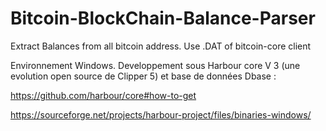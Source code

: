 # Bitcoin-BlockChain-Balance-Parser
Extract Balances from all bitcoin address. Use .DAT of bitcoin-core client

Environnement Windows.
Developpement sous Harbour core V 3 (une evolution open source de Clipper 5) et base de données Dbase :

https://github.com/harbour/core#how-to-get

https://sourceforge.net/projects/harbour-project/files/binaries-windows/




